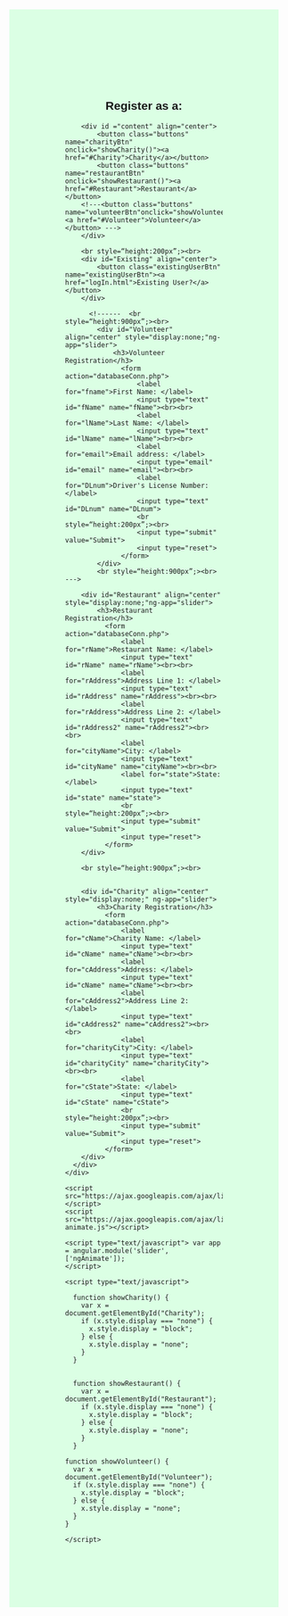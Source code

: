 <html lang="en">
<head>
    <meta charset="UTF-8">
    <meta name="viewport" content="width=device-width, initial-scale=1.0">
    <link rel="stylesheet" type="text/css" href="bountyStyle.css">
    <title>New User Registration</title>
</head>

<style>
 .buttons {
    background-color: white;
    color: black;
    border: 2px solid rgb(115, 185, 133);
    border-radius: 0px;
    height: 80px;
    width: 250px;
    padding: 10px 15px 10px 15px;
    font-size: medium;
    }

.buttons:hover, .existingUserBtn:hover{
    background-color: rgb(157, 250, 180);
    transition-duration: 0.9s;
}

.existingUserBtn{
    background-color: white;
    color: black;
    border: 3px solid rgb(157, 250, 180);
    border-radius: 4px;
    height: 40px;
    width: 160px;
    padding: 10px 15px 10px 15px;
    font-size: medium;
}


.ng-hide {
    height:0;
}

#Charity, #Volunteer, #Restaurant {
    padding-top: 20px;
    transition: all linear 0.5s;
    background-color: white;
    height:350px;
}

#tableDiv {
    width: 75%;
    margin-left: 13%;
}

.parallax, .parallaxHidden {
    /* The image used */
    background-image: url("bountyBgrnd.jpg");
  
    /* Set a specific height */
    height: 500px;
    padding: 50px;
    /* Create the parallax scrolling effect */
    background-attachment: fixed;
    background-position: center;
    background-repeat: no-repeat;
    background-size: cover;
  }

#pageContent, .charityContentBtn{
    align:center;
    margin-left: 70px;
    width:70%;
    background-color: rgb(219, 255, 228);
    padding: 100px;
}

.topnav {
    background-color: #333;
    overflow: hidden;
  }
  
  /* Style the links inside the navigation bar */
  .topnav a {
    float: left;
    color: #f2f2f2;
    text-align: center;
    padding: 14px 16px;
    text-decoration: none;
    font-size: 17px;
  }
  
  /* Change the color of links on hover */
  .topnav a:hover {
    background-color: rgb(188, 252, 204);
    color: black;
  }
  
  /* Add a color to the active/current link */
  .topnav a.active {
    background-color: rgb(188, 252, 204);
    color: rgb(82, 104, 87);
  }


a, a:visited {
    text-decoration:none;
    color: black;
}


body {
    font-family: Arial, Helvetica, sans-serif;
}

html{
    scroll-behavior: smooth;
}

table {
    font-family: arial, sans-serif;
    border-collapse: collapse;
    width: 100%;
  }
  
  td, th {
    border: 1px solid  rgb(135, 177, 145);
    text-align: left;
    padding: 8px;
  }
  
  tr:nth-child(even) {
    background-color:  whitesmoke;
  }
</style>
<div class="parallax">
    <div id="pageContent">
        <br style=“height:900px”;><br>
        <h2 align="center">Register as a: </h2>

        <div id ="content" align="center">
            <button class="buttons" name="charityBtn" onclick="showCharity()"><a href="#Charity">Charity</a></button>
            <button class="buttons" name="restaurantBtn" onclick="showRestaurant()"><a href="#Restaurant">Restaurant</a></button>
        <!---<button class="buttons" name="volunteerBtn"onclick="showVolunteer()"><a href="#Volunteer">Volunteer</a></button> --->
        </div>
      
        <br style=“height:200px”;><br>
        <div id="Existing" align="center">
            <button class="existingUserBtn" name="existingUserBtn"><a href="logIn.html">Existing User?</a></button>
        </div>

          <!------  <br style=“height:900px”;><br>
            <div id="Volunteer" align="center" style="display:none;"ng-app="slider">
                <h3>Volunteer Registration</h3>
                  <form action="databaseConn.php">
                      <label for="fname">First Name: </label>
                      <input type="text" id="fName" name="fName"><br><br>
                      <label for="lName">Last Name: </label>
                      <input type="text" id="lName" name="lName"><br><br>
                      <label for="email">Email address: </label>
                      <input type="email" id="email" name="email"><br><br>
                      <label for="DLnum">Driver's License Number: </label>
                      <input type="text" id="DLnum" name="DLnum">
                      <br style=“height:200px”;><br>
                      <input type="submit" value="Submit">
                      <input type="reset">
                  </form>
            </div>
            <br style=“height:900px”;><br> --->
      
        <div id="Restaurant" align="center" style="display:none;"ng-app="slider">
            <h3>Restaurant Registration</h3>
              <form action="databaseConn.php">
                  <label for="rName">Restaurant Name: </label>
                  <input type="text" id="rName" name="rName"><br><br>
                  <label for="rAddress">Address Line 1: </label>
                  <input type="text" id="rAddress" name="rAddress"><br><br>
                  <label for="rAddress">Address Line 2: </label>
                  <input type="text" id="rAddress2" name="rAddress2"><br><br>
                  <label for="cityName">City: </label>
                  <input type="text" id="cityName" name="cityName"><br><br>
                  <label for="state">State: </label>
                  <input type="text" id="state" name="state">
                  <br style=“height:200px”;><br>
                  <input type="submit" value="Submit">
                  <input type="reset">
              </form>
        </div>

        <br style=“height:900px”;><br>
      

        <div id="Charity" align="center" style="display:none;" ng-app="slider">
            <h3>Charity Registration</h3>
              <form action="databaseConn.php">
                  <label for="cName">Charity Name: </label>
                  <input type="text" id="cName" name="cName"><br><br>
                  <label for="cAddress">Address: </label>
                  <input type="text" id="cName" name="cName"><br><br>
                  <label for="cAddress2">Address Line 2: </label>
                  <input type="text" id="cAddress2" name="cAddress2"><br><br>
                  <label for="charityCity">City: </label>
                  <input type="text" id="charityCity" name="charityCity"><br><br>
                  <label for="cState">State: </label>
                  <input type="text" id="cState" name="cState">
                  <br style=“height:200px”;><br>
                  <input type="submit" value="Submit">
                  <input type="reset">
              </form>
        </div>
      </div>
    </div>

    <script src="https://ajax.googleapis.com/ajax/libs/angularjs/1.6.9/angular.min.js"></script>
    <script src="https://ajax.googleapis.com/ajax/libs/angularjs/1.6.9/angular-animate.js"></script>

    <script type="text/javascript"> var app = angular.module('slider', ['ngAnimate']);
    </script>

    <script type="text/javascript">

      function showCharity() {
        var x = document.getElementById("Charity");
        if (x.style.display === "none") {
          x.style.display = "block";
        } else {
          x.style.display = "none";
        }
      }


      function showRestaurant() {
        var x = document.getElementById("Restaurant");
        if (x.style.display === "none") {
          x.style.display = "block";
        } else {
          x.style.display = "none";
        }
      }

    function showVolunteer() {
      var x = document.getElementById("Volunteer");
      if (x.style.display === "none") {
        x.style.display = "block";
      } else {
        x.style.display = "none";
      }
    }
  
    </script>
</body>
</html>

